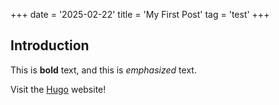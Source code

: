 +++
date = '2025-02-22'
title = 'My First Post'
tag = 'test'
+++

## Introduction

This is **bold** text, and this is *emphasized* text.

Visit the [Hugo](https://gohugo.io) website!
